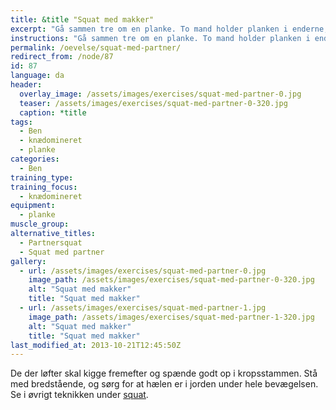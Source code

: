 ```yaml
---
title: &title "Squat med makker"
excerpt: "Gå sammen tre om en planke. To mand holder planken i enderne, mens den sidste stiller sig op på planken og holder balancen. De to der holder planken laver dybe benbøjninger."
instructions: "Gå sammen tre om en planke. To mand holder planken i enderne, mens den sidste stiller sig op på planken og holder balancen. De to der holder planken laver dybe benbøjninger."
permalink: /oevelse/squat-med-partner/
redirect_from: /node/87
id: 87
language: da
header:
  overlay_image: /assets/images/exercises/squat-med-partner-0.jpg
  teaser: /assets/images/exercises/squat-med-partner-0-320.jpg
  caption: *title
tags:
  - Ben
  - knædomineret
  - planke
categories:
  - Ben
training_type: 
training_focus: 
  - knædomineret
equipment:
  - planke
muscle_group:
alternative_titles:
  - Partnersquat
  - Squat med partner
gallery:
  - url: /assets/images/exercises/squat-med-partner-0.jpg
    image_path: /assets/images/exercises/squat-med-partner-0-320.jpg
    alt: "Squat med makker"
    title: "Squat med makker"
  - url: /assets/images/exercises/squat-med-partner-1.jpg
    image_path: /assets/images/exercises/squat-med-partner-1-320.jpg
    alt: "Squat med makker"
    title: "Squat med makker"
last_modified_at: 2013-10-21T12:45:50Z
---
```


De der løfter skal kigge fremefter og spænde godt op i kropsstammen. Stå med bredstående, og sørg for at hælen er i jorden under hele bevægelsen. Se i øvrigt teknikken under [squat](/oevelse/back-squat).
